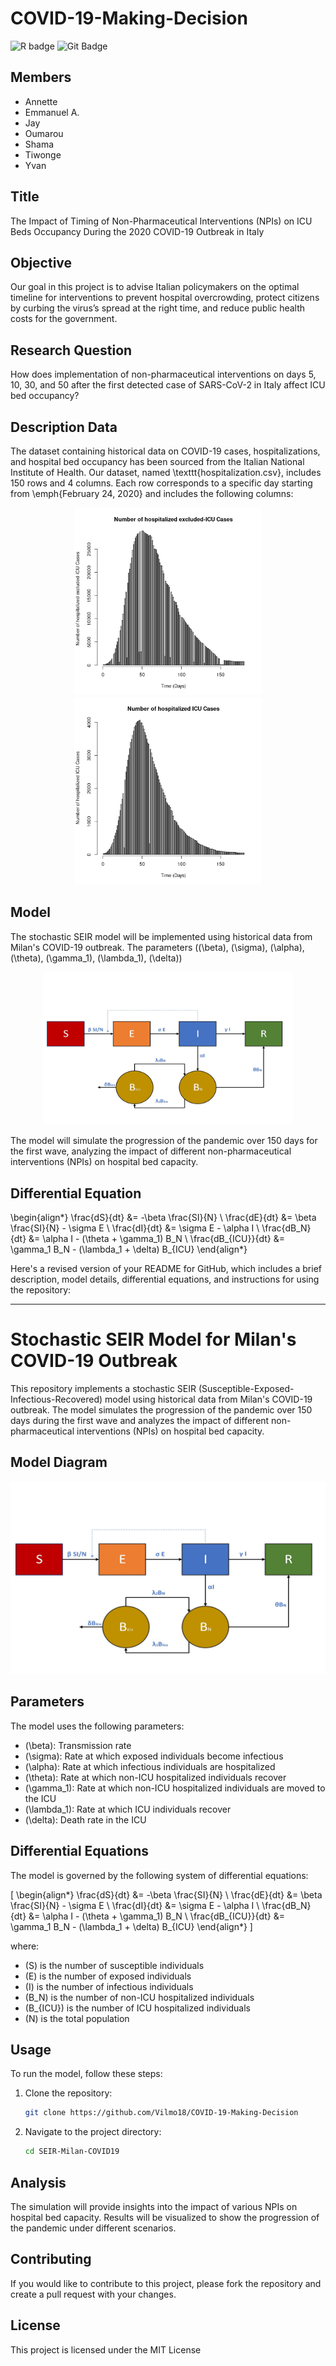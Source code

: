 # COVID-19-Making-Decision

![R badge](https://img.shields.io/badge/R-276DC3?style=for-the-badge&logo=r&logoColor=white)
![Git Badge](https://img.shields.io/badge/-Git-blue?style=flat&logo=Git&logoColor=white)

## Members

- Annette 
- Emmanuel A.
- Jay 
- Oumarou 
- Shama  
- Tiwonge
- Yvan 

## Title

The Impact of Timing of Non-Pharmaceutical Interventions (NPIs) on ICU Beds Occupancy During the 2020 COVID-19 Outbreak in Italy

## Objective

Our goal in this project is to advise Italian policymakers on the optimal timeline for interventions to prevent hospital
overcrowding, protect citizens by curbing the virus’s spread at the right time, and reduce public health costs for the government.

## Research Question
How does implementation of non-pharmaceutical interventions on days 5, 10, 30, and 50 after the first detected case of SARS-CoV-2 in Italy affect ICU bed occupancy?

## Description Data

The dataset containing historical data on COVID-19 cases, hospitalizations, and hospital bed occupancy has been sourced from the Italian National Institute of Health. Our dataset, named \texttt{hospitalization.csv}, includes 150 rows and 4 columns. Each row corresponds to a specific day starting from \emph{February 24, 2020} and includes the following columns:


<p align="center">
  <img src="images/excluded_icu.png" alt="non icu" width="300"/>
  <img src="images/icu.png" alt="icu" width="300"/>
</p>

## Model

The stochastic SEIR model will be implemented using historical data from Milan's COVID-19 outbreak. The parameters (\(\beta\), \(\sigma\), \(\alpha\), \(\theta\), \(\gamma_1\), \(\lambda_1\), \(\delta\))

<p align="center">
  <img src="images/Model diagram.jpg" alt="model" width="400"/>
</p>

The model will simulate the progression of the pandemic over 150 days for the first wave, analyzing the impact of different non-pharmaceutical interventions (NPIs) on hospital bed capacity.

## Differential Equation

\begin{align*}
\frac{dS}{dt} &= -\beta \frac{SI}{N} \\
\frac{dE}{dt} &= \beta \frac{SI}{N} - \sigma E \\
\frac{dI}{dt} &= \sigma E - \alpha I \\
\frac{dB_N}{dt} &= \alpha I - (\theta + \gamma_1) B_N \\
\frac{dB_{ICU}}{dt} &= \gamma_1 B_N - (\lambda_1 + \delta) B_{ICU}
\end{align*}

Here's a revised version of your README for GitHub, which includes a brief description, model details, differential equations, and instructions for using the repository:

---

# Stochastic SEIR Model for Milan's COVID-19 Outbreak

This repository implements a stochastic SEIR (Susceptible-Exposed-Infectious-Recovered) model using historical data from Milan's COVID-19 outbreak. The model simulates the progression of the pandemic over 150 days during the first wave and analyzes the impact of different non-pharmaceutical interventions (NPIs) on hospital bed capacity.

## Model Diagram

![Model Diagram](images/Model%20diagram.jpg)

## Parameters

The model uses the following parameters:
- \(\beta\): Transmission rate
- \(\sigma\): Rate at which exposed individuals become infectious
- \(\alpha\): Rate at which infectious individuals are hospitalized
- \(\theta\): Rate at which non-ICU hospitalized individuals recover
- \(\gamma_1\): Rate at which non-ICU hospitalized individuals are moved to the ICU
- \(\lambda_1\): Rate at which ICU individuals recover
- \(\delta\): Death rate in the ICU

## Differential Equations

The model is governed by the following system of differential equations:

\[
\begin{align*}
\frac{dS}{dt} &= -\beta \frac{SI}{N} \\
\frac{dE}{dt} &= \beta \frac{SI}{N} - \sigma E \\
\frac{dI}{dt} &= \sigma E - \alpha I \\
\frac{dB_N}{dt} &= \alpha I - (\theta + \gamma_1) B_N \\
\frac{dB_{ICU}}{dt} &= \gamma_1 B_N - (\lambda_1 + \delta) B_{ICU}
\end{align*}
\]

where:
- \(S\) is the number of susceptible individuals
- \(E\) is the number of exposed individuals
- \(I\) is the number of infectious individuals
- \(B_N\) is the number of non-ICU hospitalized individuals
- \(B_{ICU}\) is the number of ICU hospitalized individuals
- \(N\) is the total population

## Usage

To run the model, follow these steps:

1. Clone the repository:
    ```bash
    git clone https://github.com/Vilmo18/COVID-19-Making-Decision
    ```
2. Navigate to the project directory:
    ```bash
    cd SEIR-Milan-COVID19
    ```

## Analysis

The simulation will provide insights into the impact of various NPIs on hospital bed capacity. Results will be visualized to show the progression of the pandemic under different scenarios.

## Contributing

If you would like to contribute to this project, please fork the repository and create a pull request with your changes.

## License

This project is licensed under the MIT License 



